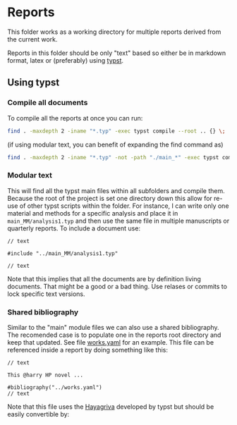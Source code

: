 
# Reports

This folder works as a working directory for multiple
reports derived from the current work.

Reports in this folder should be only "text" based so either
be in markdown format, latex or (preferably) using [typst]().

## Using typst

### Compile all documents

To compile all the reports at once you can run:

```bash
find . -maxdepth 2 -iname "*.typ" -exec typst compile --root .. {} \;
```

(if using modular text, you can benefit of expanding the find command as)

```bash
find . -maxdepth 2 -iname "*.typ" -not -path "./main_*" -exec typst compile --root .. {} \;
```

### Modular text

This will find all the typst main files within
all subfolders and compile them. Because the
root of the project is set one directory down
this allow for re-use of other typst scripts
within the folder. For instance, I can write
only one material and methods for a specific
analysis and place it in `main_MM/analysis1.typ`
and then use the same file in multiple manuscripts
or quarterly reports. To include a document use:

```typst
// text

#include "../main_MM/analysis1.typ"

// text

```

Note that this implies that all the documents
are by definition living documents. That might
be a good or a bad thing. Use relases or commits
to lock specific text versions.


### Shared bibliography

Similar to the "main" module files we can also use
a shared bibliography. The recomended case is to
populate one in the reports root directory
and keep that updated. See file [works.yaml](./works.yaml)
for an example. This file can be referenced inside a report
by doing something like this:

```
// text

This @harry HP novel ...

#bibliography("../works.yaml")
// text
```

Note that this file uses the [Hayagriva](https://github.com/typst/hayagriva/blob/main/docs/file-format.md) developed by typst but should be easily convertible by:


